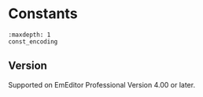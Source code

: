 # Constants

```{toctree}
:maxdepth: 1
const_encoding
```

## Version

Supported on EmEditor Professional Version 4.00 or later.
